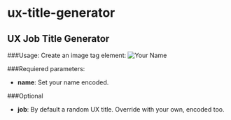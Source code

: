 ux-title-generator
==================

UX Job Title Generator
----------------------

###Usage:
Create an image tag element:
	<img src="firm.php?name=Your%20Name" alt="Your Name" title="Your Name" />

###Requiered parameters:
- **name**: Set your name encoded.

###Optional
- **job**: By default a random UX title. Override with your own, encoded too.